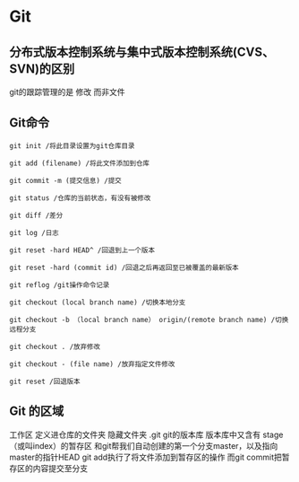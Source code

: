 # Git

## 分布式版本控制系统与集中式版本控制系统(CVS、SVN)的区别
  git的跟踪管理的是 修改  而非文件

## Git命令
```
git init /将此目录设置为git仓库目录

git add (filename) /将此文件添加到仓库

git commit -m (提交信息) /提交

git status /仓库的当前状态，有没有被修改

git diff /差分

git log /日志

git reset -hard HEAD^ /回退到上一个版本

git reset -hard (commit id) /回退之后再返回至已被覆盖的最新版本

git reflog /git操作命令记录

git checkout (local branch name) /切换本地分支

git checkout -b （local branch name） origin/(remote branch name) /切换远程分支

git checkout . /放弃修改

git checkout - (file name) /放弃指定文件修改

git reset /回退版本

```

## Git 的区域
  工作区 定义进仓库的文件夹
    隐藏文件夹 .git git的版本库
        版本库中又含有 stage（或叫index）的暂存区 和git帮我们自动创建的第一个分支master，以及指向master的指针HEAD
        git add执行了将文件添加到暂存区的操作  而git commit把暂存区的内容提交至分支